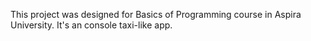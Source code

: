 This project was designed for Basics of Programming course in Aspira University.
It's an console taxi-like app.
